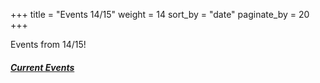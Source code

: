 +++
title = "Events 14/15"
weight = 14
sort_by = "date"
paginate_by = 20
+++

Events from 14/15!

##### [<i class="bi bi-bell-fill"></i> Current Events](@/events/_index.md)
